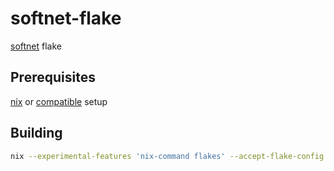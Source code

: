 # softnet-flake

[softnet](https://github.com/cirruslabs/softnet) flake


## Prerequisites

[nix](https://nixos.org/download/) or [compatible](https://lix.systems/install/) setup


## Building

```sh
nix --experimental-features 'nix-command flakes' --accept-flake-config build github:ink-splatters/softnet-flake/0.13.1+20250305
```

